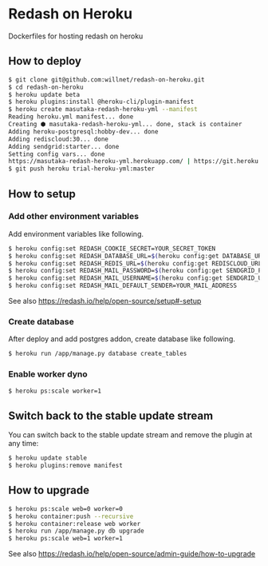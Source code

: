 # Redash on Heroku

Dockerfiles for hosting redash on heroku

## How to deploy

```sh
$ git clone git@github.com:willnet/redash-on-heroku.git
$ cd redash-on-heroku
$ heroku update beta
$ heroku plugins:install @heroku-cli/plugin-manifest
$ heroku create masutaka-redash-heroku-yml --manifest
Reading heroku.yml manifest... done
Creating ⬢ masutaka-redash-heroku-yml... done, stack is container
Adding heroku-postgresql:hobby-dev... done
Adding rediscloud:30... done
Adding sendgrid:starter... done
Setting config vars... done
https://masutaka-redash-heroku-yml.herokuapp.com/ | https://git.heroku.com/masutaka-redash-heroku-yml.git
$ git push heroku trial-heroku-yml:master
```

## How to setup

### Add other environment variables

Add environment variables like following.

```sh
$ heroku config:set REDASH_COOKIE_SECRET=YOUR_SECRET_TOKEN
$ heroku config:set REDASH_DATABASE_URL=$(heroku config:get DATABASE_URL)
$ heroku config:set REDASH_REDIS_URL=$(heroku config:get REDISCLOUD_URL)
$ heroku config:set REDASH_MAIL_PASSWORD=$(heroku config:get SENDGRID_PASSWORD)
$ heroku config:set REDASH_MAIL_USERNAME=$(heroku config:get SENDGRID_USERNAME)
$ heroku config:set REDASH_MAIL_DEFAULT_SENDER=YOUR_MAIL_ADDRESS
```

See also https://redash.io/help/open-source/setup#-setup

### Create database

After deploy and add postgres addon, create database like following.

```sh
$ heroku run /app/manage.py database create_tables
```

### Enable worker dyno

```sh
$ heroku ps:scale worker=1
```

## Switch back to the stable update stream

You can switch back to the stable update stream and remove the plugin at any time:

```sh
$ heroku update stable
$ heroku plugins:remove manifest
```

## How to upgrade

```sh
$ heroku ps:scale web=0 worker=0
$ heroku container:push --recursive
$ heroku container:release web worker
$ heroku run /app/manage.py db upgrade
$ heroku ps:scale web=1 worker=1
```

See also https://redash.io/help/open-source/admin-guide/how-to-upgrade

